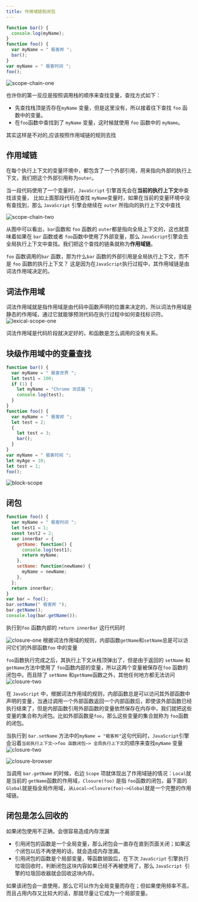 ```yaml
---
title: 作用域链和闭包
---
```


```js
function bar() {
  console.log(myName);
}
function foo() {
  var myName = " 极客邦 ";
  bar();
}
var myName = " 极客时间 ";
foo();
```

![scope-chain-one](.../../../../.vuepress/public/special-column/browser/scope-chain-one.png)

也许你的第一反应是按照调用栈的顺序来查找变量，查找方式如下：

- 先查找栈顶是否存在`myName` 变量，但是这里没有，所以接着往下查找 `foo` 函数中的变量。
- 在`foo`函数中查找到了 `myName` 变量，这时候就使用 `foo` 函数中的 `myName`。

其实这样是不对的,应该按照作用域链的规则去找

## 作用域链

在每个执行上下文的变量环境中，都包含了一个外部引用，用来指向外部的执行上下文，我们把这个外部引用称为`outer`。

当一段代码使用了一个变量时，`JavaScript` 引擎首先会在**当前的执行上下文**中查找该变量，
比如上面那段代码在查找 `myName`变量时，如果在当前的变量环境中没有查找到，那么 `JavaScript` 引擎会继续在 `outer` 所指向的执行上下文中查找

![scope-chain-two](.../../../../.vuepress/public/special-column/browser/scope-chain-two.png)

从图中可以看出，`bar`函数和 `foo` 函数的 `outer`都是指向全局上下文的，这也就意味着如果在 `bar` 函数或者 `foo`函数中使用了外部变量，那么 `JavaScript`引擎会去全局执行上下文中查找。我们把这个查找的链条就称为**作用域链**。

`foo` 函数调用的`bar` 函数，那为什么`bar` 函数的外部引用是全局执行上下文，而不是 `foo` 函数的执行上下文？
这是因为在`JavaScript`执行过程中，其作用域链是由词法作用域决定的。

## 词法作用域

词法作用域就是指作用域是由代码中函数声明的位置来决定的，所以词法作用域是静态的作用域，通过它就能够预测代码在执行过程中如何查找标识符。
![lexical-scope-one](.../../../../.vuepress/public/special-column/browser/lexical-scope-one.png)

词法作用域是代码阶段就决定好的，和函数是怎么调用的没有关系。

## 块级作用域中的变量查找

```js
function bar() {
  var myName = " 极客世界 ";
  let test1 = 100;
  if (1) {
    let myName = "Chrome 浏览器 ";
    console.log(test);
  }
}
function foo() {
  var myName = " 极客邦 ";
  let test = 2;
  {
    let test = 3;
    bar();
  }
}
var myName = " 极客时间 ";
let myAge = 10;
let test = 1;
foo();
```

![block-scope](.../../../../.vuepress/public/special-column/browser/block-scope.png)

## 闭包

```js
function foo() {
  var myName = " 极客时间 ";
  let test1 = 1;
  const test2 = 2;
  var innerBar = {
    getName: function() {
      console.log(test1);
      return myName;
    },
    setName: function(newName) {
      myName = newName;
    },
  };
  return innerBar;
}
var bar = foo();
bar.setName(" 极客邦 ");
bar.getName();
console.log(bar.getName());
```

执行到`foo` 函数内部的 `return innerBar` 这行代码时

![closure-one](.../../../../.vuepress/public/special-column/browser/closure-one.png)
根据词法作用域的规则，内部函数`getName`和`setName`总是可以访问它们的外部函数`foo` 中的变量

`foo`函数执行完成之后，其执行上下文从栈顶弹出了，但是由于返回的 `setName` 和 `getName`方法中使用了 `foo`函数内部的变量，所以这两个变量被保存在`foo` 函数的闭包中。而且除了 `setName` 和`getName`函数之外，其他任何地方都无法访问
![closure-two](.../../../../.vuepress/public/special-column/browser/closure-two.png)

在 `JavaScript` 中，根据词法作用域的规则，内部函数总是可以访问其外部函数中声明的变量，当通过调用一个外部函数返回一个内部函数后，即使该外部函数已经执行结束了，但是内部函数引用外部函数的变量依然保存在内存中，我们就把这些变量的集合称为闭包。比如外部函数是`foo`，那么这些变量的集合就称为 `foo`函数的闭包。

当执行到 `bar.setName` 方法中的`myName = "极客邦"`这句代码时，`JavaScript`引擎会沿着`当前执行上下文–>foo 函数闭包–> 全局执行上下文`的顺序来查找`myName` 变量
![closure-two](.../../../../.vuepress/public/special-column/browser/closure-two.png)

![closure-browser](.../../../../.vuepress/public/special-column/browser/closure-browser.png)

当调用 `bar.getName` 的时候，右边 `Scope` 项就体现出了作用域链的情况：`Local`就是当前的 `getName`函数的作用域，`Closure(foo)` 是指 `foo`函数的闭包，最下面的`Global`就是指全局作用域，从`Local–>Closure(foo)–>Global`就是一个完整的作用域链。

## 闭包是怎么回收的

如果闭包使用不正确，会很容易造成内存泄漏
- 引用闭包的函数是一个全局变量，那么闭包会一直存在直到页面关闭；如果这个闭包以后不再使用的话，就会造成内存泄漏。
- 引用闭包的函数是个局部变量，等函数销毁后，在下次 `JavaScript` 引擎执行垃圾回收时，判断闭包这块内容如果已经不再被使用了，那么 `JavaScript `引擎的垃圾回收器就会回收这块内存。

如果该闭包会一直使用，那么它可以作为全局变量而存在；但如果使用频率不高，而且占用内存又比较大的话，那就尽量让它成为一个局部变量。